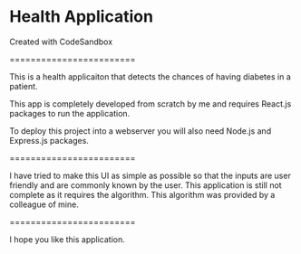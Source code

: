 # Health Application
Created with CodeSandbox

========================

This is a health applicaiton that detects the chances of having diabetes in a patient.

This app is completely developed from scratch by me and requires React.js packages to run the application.

To deploy this project into a webserver you will also need Node.js and Express.js packages.

========================

I have tried to make this UI as simple as possible so that the inputs are user friendly and are commonly known by the user.
This application is still not complete as it requires the algorithm.
This algorithm was provided by a colleague of mine.

========================

I hope you like this application.
